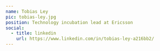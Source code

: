 ```yaml
---
name: Tobias Ley
pic: tobias-ley.jpg
position: Technology incubation lead at Ericsson
social:
  - title: linkedin
    url: https://www.linkedin.com/in/tobias-ley-a216bb2/
---
```

